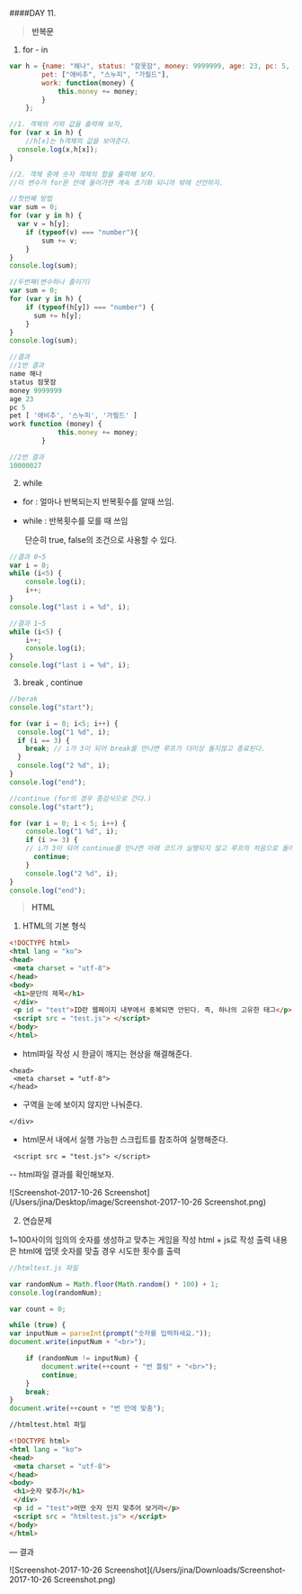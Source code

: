 ####DAY 11.

> **반복문**





1.  for - in

```javascript
var h = {name: "해나", status: "잠못잠", money: 9999999, age: 23, pc: 5,
		pet: ["애비추", "스누피", "가필드"],
		work: function(money) {
			this.money += money;
		}
	};

//1. 객체의 키와 값을 출력해 보자,
for (var x in h) {
	//h[x]는 h객체의 값을 보여준다.	
  console.log(x,h[x]);
}

//2. 객체 중에 숫자 객체의 합을 출력해 보자.
//이 변수가 for문 안에 들어가면 계속 초기화 되니까 밖에 선언하자.

//첫번째 방법
var sum = 0;
for (var y in h) {
  var v = h[y];
	if (typeof(v) === "number"){
		sum += v;
	}
}
console.log(sum);

//두번째(변수하나 줄이기)
var sum = 0;
for (var y in h) {
	if (typeof(h[y]) === "number") {
      sum += h[y];
	}
}
console.log(sum);
```

```javascript
//결과
//1번 결과
name 해나
status 잠못잠
money 9999999
age 23
pc 5
pet [ '애비추', '스누피', '가필드' ]
work function (money) {
			this.money += money;
		}

//2번 결과
10000027
```





2. while

* for : 얼마나 반복되는지 반복횟수를 알때 쓰임.

* while : 반복횟수를 모를 때 쓰임

  ​	     단순히 true, false의 조건으로 사용할 수 있다.

```javascript
//결과 0~5
var i = 0;
while (i<5) {
	console.log(i);
	i++;
}
console.log("last i = %d", i);

//결과 1~5
while (i<5) {
	i++;
	console.log(i);
}
console.log("last i = %d", i);
```





3. break , continue

```javascript
//berak
console.log("start");

for (var i = 0; i<5; i++) {
  console.log("1 %d", i);
  if (i == 3) {
    break; // i가 3이 되어 break를 만나면 루프가 더이상 돌지않고 종료된다.
  }
  console.log("2 %d", i);
}
console.log("end");

//continue (for의 경우 증감식으로 간다.)
console.log("start");

for (var i = 0; i < 5; i++) {
	console.log("1 %d", i);
	if (i >= 3) {
	// i가 3이 되어 continue를 만나면 아래 코드가 실행되지 않고 루프의 처음으로 돌아간다.	
      continue; 
	}
	console.log("2 %d", i);
}
console.log("end");
```





> **HTML**



1. HTML의 기본 형식

```html
<!DOCTYPE html>
<html lang = "ko">
<head>
 <meta charset = "utf-8">
</head>
<body>
 <h1>문단의 제목</h1>
 </div>
 <p id = "test">ID란 웹페이지 내부에서 중복되면 안된다. 즉, 하나의 고유한 태그</p>
 <script src = "test.js"> </script>
</body>
</html>
```

* html파일 작성 시 한글이 깨지는 현상을 해결해준다.

```
<head>
 <meta charset = "utf-8">
</head>
```

* 구역을 눈에 보이지 않지만 나눠준다.

```
</div>
```

* html문서 내에서 실행 가능한 스크립트를 참조하여 실행해준다.

```
 <script src = "test.js"> </script>
```



-- html파일 결과를 확인해보자.

![Screenshot-2017-10-26 Screenshot](/Users/jina/Desktop/image/Screenshot-2017-10-26 Screenshot.png)

2. 연습문제

1~100사이의 임의의 숫자를 생성하고 맞추는 게임을 작성
html + js로 작성
출력 내용은 html에 업뎃
숫자를 맞출 경우 시도한 횟수를 출력

```javascript
//htmltest.js 파일

var randomNum = Math.floor(Math.random() * 100) + 1;
console.log(randomNum);

var count = 0;

while (true) {
var inputNum = parseInt(prompt("숫자를 입력하세요."));
document.write(inputNum + "<br>");

	if (randomNum != inputNum) {
 		document.write(++count + "번 틀림" + "<br>");
		continue;
	} 
	break;
}
document.write(++count + "번 만에 맞춤");
```

```html
//htmltest.html 파일

<!DOCTYPE html>
<html lang = "ko">
<head>
 <meta charset = "utf-8">
</head>
<body>
 <h1>숫자 맞추기</h1>
 </div>
 <p id = "test">어떤 숫자 인지 맞추어 보거라</p>
 <script src = "htmltest.js"> </script>
</body>
</html>
```



— 결과

![Screenshot-2017-10-26 Screenshot](/Users/jina/Downloads/Screenshot-2017-10-26 Screenshot.png)

